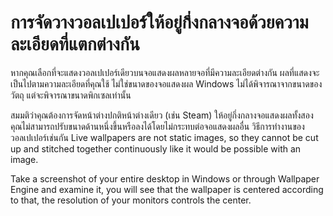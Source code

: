 # การจัดวางวอลเปเปอร์ให้อยู่กึ่งกลางจอด้วยความละเอียดที่แตกต่างกัน

หากคุณเลือกที่จะแสดงวอลเปเปอร์เดียวบนจอแสดงผลหลายจอที่มีความละเอียดต่างกัน ผลที่แสดงจะเป็นไปตามความละเอียดที่คุณใช้ ไม่ใช่ขนาดของจอแสดงผล Windows ไม่ได้พิจารณาจากขนาดของวัตถุ แต่จะพิจารณาขนาดพิกเซลเท่านั้น

สมมติว่าคุณต้องการจัดหน้าต่างปกติหน้าต่างเดียว (เช่น Steam) ให้อยู่กึ่งกลางจอแสดงผลทั้งสอง คุณไม่สามารถปรับขนาดด้านหนึ่งขึ้นหรือลงได้โดยไม่กระทบต่อจอแสดงผลอื่น วิธีการทำงานของวอลเปเปอร์เช่นกัน Live wallpapers are not static images, so they cannot be cut up and stitched together continuously like it would be possible with an image.

Take a screenshot of your entire desktop in Windows or through Wallpaper Engine and examine it, you will see that the wallpaper is centered according to that, the resolution of your monitors controls the center. 